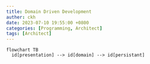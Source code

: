 ```yaml
---
title: Domain Driven Development
auther: ckh
date: 2023-07-10 19:55:00 +0800
categories: [Programming, Architect]
tags: [Architect]    
---
```


```mermaid
flowchart TB
  id[presentation] --> id[domain] --> id[persistant]
```
